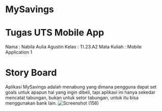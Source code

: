 # MySavings

# Tugas UTS Mobile App

Nama : Nabila Aulia Agustin
Kelas : TI.23.A2
Mata Kuliah : Mobile Application 1

# Story Board
Aplikasi MySavings adalah menabung yang dimana pengguna dapat set goals untuk apapun hal yang ingin dibeli, tapi aplikasi ini hanya sekedar mencatat tabungan, bukan untuk setor tabungan, untuk itu bisa menggunakan bank lain.
![Screenshot (156)](https://github.com/user-attachments/assets/b5aad08e-1f4d-4d0c-a371-003560bf0664)



